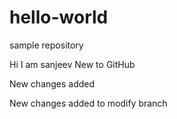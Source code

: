 # hello-world
sample repository

Hi I am sanjeev
New to GitHub

New changes added

New changes added to modify branch
